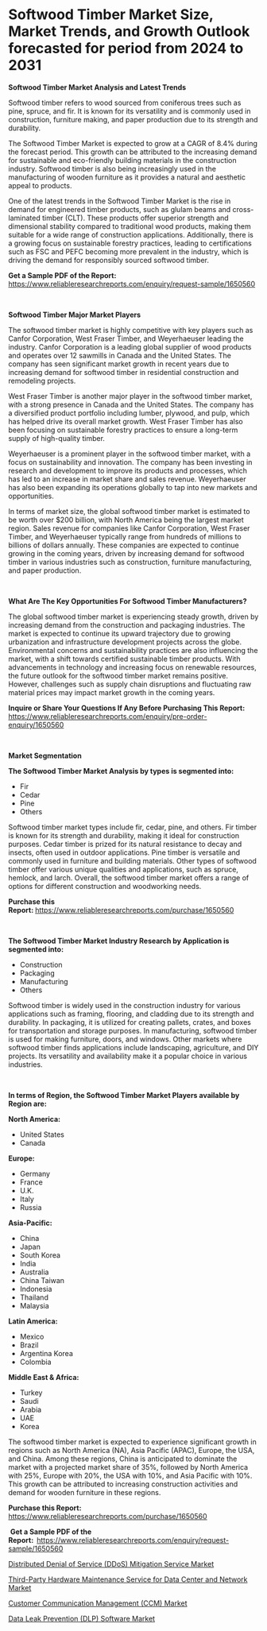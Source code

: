 <p><h1>Softwood Timber Market Size, Market Trends, and Growth Outlook forecasted for period from 2024 to 2031</h1></p><p><strong>Softwood Timber Market Analysis and Latest Trends</strong></p>
<p><p>Softwood timber refers to wood sourced from coniferous trees such as pine, spruce, and fir. It is known for its versatility and is commonly used in construction, furniture making, and paper production due to its strength and durability.</p><p>The Softwood Timber Market is expected to grow at a CAGR of 8.4% during the forecast period. This growth can be attributed to the increasing demand for sustainable and eco-friendly building materials in the construction industry. Softwood timber is also being increasingly used in the manufacturing of wooden furniture as it provides a natural and aesthetic appeal to products.</p><p>One of the latest trends in the Softwood Timber Market is the rise in demand for engineered timber products, such as glulam beams and cross-laminated timber (CLT). These products offer superior strength and dimensional stability compared to traditional wood products, making them suitable for a wide range of construction applications. Additionally, there is a growing focus on sustainable forestry practices, leading to certifications such as FSC and PEFC becoming more prevalent in the industry, which is driving the demand for responsibly sourced softwood timber.</p></p>
<p><strong>Get a Sample PDF of the Report:&nbsp;</strong> <a href="https://www.reliableresearchreports.com/enquiry/request-sample/1650560">https://www.reliableresearchreports.com/enquiry/request-sample/1650560</a></p>
<p>&nbsp;</p>
<p><strong>Softwood Timber Major Market Players</strong></p>
<p><p>The softwood timber market is highly competitive with key players such as Canfor Corporation, West Fraser Timber, and Weyerhaeuser leading the industry. Canfor Corporation is a leading global supplier of wood products and operates over 12 sawmills in Canada and the United States. The company has seen significant market growth in recent years due to increasing demand for softwood timber in residential construction and remodeling projects.</p><p>West Fraser Timber is another major player in the softwood timber market, with a strong presence in Canada and the United States. The company has a diversified product portfolio including lumber, plywood, and pulp, which has helped drive its overall market growth. West Fraser Timber has also been focusing on sustainable forestry practices to ensure a long-term supply of high-quality timber.</p><p>Weyerhaeuser is a prominent player in the softwood timber market, with a focus on sustainability and innovation. The company has been investing in research and development to improve its products and processes, which has led to an increase in market share and sales revenue. Weyerhaeuser has also been expanding its operations globally to tap into new markets and opportunities.</p><p>In terms of market size, the global softwood timber market is estimated to be worth over $200 billion, with North America being the largest market region. Sales revenue for companies like Canfor Corporation, West Fraser Timber, and Weyerhaeuser typically range from hundreds of millions to billions of dollars annually. These companies are expected to continue growing in the coming years, driven by increasing demand for softwood timber in various industries such as construction, furniture manufacturing, and paper production.</p></p>
<p>&nbsp;</p>
<p><strong>What Are The Key Opportunities For Softwood Timber Manufacturers?</strong></p>
<p><p>The global softwood timber market is experiencing steady growth, driven by increasing demand from the construction and packaging industries. The market is expected to continue its upward trajectory due to growing urbanization and infrastructure development projects across the globe. Environmental concerns and sustainability practices are also influencing the market, with a shift towards certified sustainable timber products. With advancements in technology and increasing focus on renewable resources, the future outlook for the softwood timber market remains positive. However, challenges such as supply chain disruptions and fluctuating raw material prices may impact market growth in the coming years.</p></p>
<p><strong>Inquire or Share Your Questions If Any Before Purchasing This Report:</strong> <a href="https://www.reliableresearchreports.com/enquiry/pre-order-enquiry/1650560">https://www.reliableresearchreports.com/enquiry/pre-order-enquiry/1650560</a></p>
<p>&nbsp;</p>
<p><strong>Market Segmentation</strong></p>
<p><strong>The Softwood Timber Market Analysis by types is segmented into:</strong></p>
<p><ul><li>Fir</li><li>Cedar</li><li>Pine</li><li>Others</li></ul></p>
<p><p>Softwood timber market types include fir, cedar, pine, and others. Fir timber is known for its strength and durability, making it ideal for construction purposes. Cedar timber is prized for its natural resistance to decay and insects, often used in outdoor applications. Pine timber is versatile and commonly used in furniture and building materials. Other types of softwood timber offer various unique qualities and applications, such as spruce, hemlock, and larch. Overall, the softwood timber market offers a range of options for different construction and woodworking needs.</p></p>
<p><strong>Purchase this Report:&nbsp;</strong><a href="https://www.reliableresearchreports.com/purchase/1650560">https://www.reliableresearchreports.com/purchase/1650560</a></p>
<p>&nbsp;</p>
<p><strong>The Softwood Timber Market Industry Research by Application is segmented into:</strong></p>
<p><ul><li>Construction</li><li>Packaging</li><li>Manufacturing</li><li>Others</li></ul></p>
<p><p>Softwood timber is widely used in the construction industry for various applications such as framing, flooring, and cladding due to its strength and durability. In packaging, it is utilized for creating pallets, crates, and boxes for transportation and storage purposes. In manufacturing, softwood timber is used for making furniture, doors, and windows. Other markets where softwood timber finds applications include landscaping, agriculture, and DIY projects. Its versatility and availability make it a popular choice in various industries.</p></p>
<p>&nbsp;</p>
<p><strong>In terms of Region, the Softwood Timber Market Players available by Region are:</strong></p>
<p>
    <p> <strong> North America: </strong>
        <ul>
            <li>United States</li>
            <li>Canada</li>
        </ul>
        </p> 
    <p> <strong> Europe: </strong>
        <ul>
            <li>Germany</li>
            <li>France</li>
            <li>U.K.</li>
            <li>Italy</li>
            <li>Russia</li>
        </ul>
        </p> 
    <p> <strong> Asia-Pacific: </strong>
        <ul>
            <li>China</li>
            <li>Japan</li>
            <li>South Korea</li>
            <li>India</li>
            <li>Australia</li>
            <li>China Taiwan</li>
            <li>Indonesia</li>
            <li>Thailand</li>
            <li>Malaysia</li>
        </ul>
        </p> 
    <p> <strong> Latin America: </strong>
        <ul>
            <li>Mexico</li>
            <li>Brazil</li>
            <li>Argentina Korea</li>
            <li>Colombia</li>
        </ul>
        </p> 
    <p> <strong> Middle East & Africa: </strong>
        <ul>
            <li>Turkey</li>
            <li>Saudi</li>
            <li>Arabia</li>
            <li>UAE</li>
            <li>Korea</li>
        </ul>
    </p>
    </p>
<p><p>The softwood timber market is expected to experience significant growth in regions such as North America (NA), Asia Pacific (APAC), Europe, the USA, and China. Among these regions, China is anticipated to dominate the market with a projected market share of 35%, followed by North America with 25%, Europe with 20%, the USA with 10%, and Asia Pacific with 10%. This growth can be attributed to increasing construction activities and demand for wooden furniture in these regions.</p></p>
<p><strong>Purchase this Report: </strong><a href="https://www.reliableresearchreports.com/purchase/1650560">https://www.reliableresearchreports.com/purchase/1650560</a></p>
<p>&nbsp;<strong>Get a Sample PDF of the Report:&nbsp;&nbsp;</strong><a href="https://www.reliableresearchreports.com/enquiry/request-sample/1650560">https://www.reliableresearchreports.com/enquiry/request-sample/1650560</a></p>
<p><strong></strong></p>
<p><p><a href="https://view.publitas.com/reportprime-1/distributed-denial-of-service-ddos-mitigation-service-market-size-market-share-and-global-market-analysis-report-2023-2030/">Distributed Denial of Service (DDoS) Mitigation Service Market</a></p><p><a href="https://view.publitas.com/reportprime-1/third-party-hardware-maintenance-service-for-data-center-and-network-market-size-2023-2030-global-industrial-analysis-key-geographical-regions-market-share-top-key-players-product-types-and-forecast-research-report/">Third-Party Hardware Maintenance Service for Data Center and Network Market</a></p><p><a href="https://woozy-pyroraptor-a1f.notion.site/Customer-Communication-Management-CCM-Market-Challenges-Opportunities-and-Growth-Drivers-and-Ma-ed0f1e8e76034361a2b15fb0571d970a">Customer Communication Management (CCM) Market</a></p><p><a href="https://view.publitas.com/reportprime-1/data-leak-prevention-dlp-software-market-size-market-trends-and-growth-outlook-forecasted-for-period-from-2023-to-2030/">Data Leak Prevention (DLP) Software Market</a></p></p>